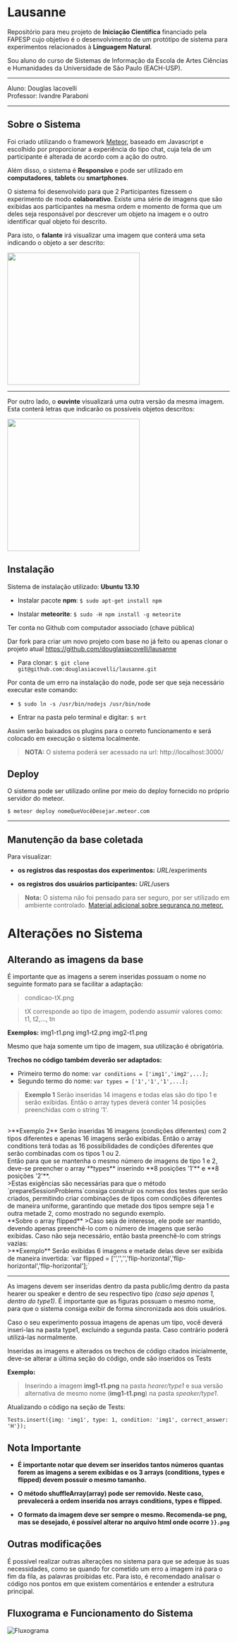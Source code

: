 Lausanne
=====================

Repositório para meu projeto de **Iniciação Cientifica** financiado pela FAPESP cujo objetivo é o desenvolvimento de um protótipo de sistema para experimentos relacionados à **Linguagem Natural**.

Sou aluno do curso de Sistemas de Informação da Escola de Artes Ciências e Humanidades da Universidade de São Paulo (EACH-USP).

---------------------------
Aluno: Douglas Iacovelli<br>
Professor: Ivandre Paraboni

----------

Sobre o Sistema
--------
Foi criado utilizando o framework [Meteor](https://www.meteor.com/), baseado em Javascript e escolhido por proporcionar a experiência do tipo chat, cuja tela de um participante é alterada de acordo com a ação do outro.

Além disso, o sistema é **Responsivo** e pode ser utilizado em **computadores**, **tablets** ou **smartphones**.

O sistema foi desenvolvido para que 2 Participantes fizessem o experimento de modo **colaborativo**. Existe uma série de imagens que são exibidas aos participantes na mesma ordem e momento de forma que um deles seja responsável por descrever um objeto na imagem e o outro identificar qual objeto foi descrito.

Para isto, o **falante** irá visualizar uma imagem que conterá uma seta indicando o objeto a ser descrito:

<img src="http://i.imgur.com/QeHUiq3.png" style="width: 300px;"/>
<br>


----------


Por outro lado, o **ouvinte** visualizará uma outra versão da mesma imagem. Esta conterá letras que indicarão os possíveis objetos descritos:

<img src="http://i.imgur.com/YtrIhLe.png" style="width: 300px;"/>
<br>

Instalação
---------

Sistema de instalação utilizado: **Ubuntu 13.10**

- Instalar pacote **npm**: `$ sudo apt-get install npm`

- Instalar **meteorite**: `$ sudo -H npm install -g meteorite`

Ter conta no Github com computador associado (chave pública)

Dar fork para criar um novo projeto com base no já feito ou apenas clonar o projeto atual https://github.com/douglasiacovelli/lausanne

- Para clonar: `$ git clone git@github.com:douglasiacovelli/lausanne.git`

Por conta de um erro na instalação do node, pode ser que seja necessário executar este comando:

- `$ sudo ln -s /usr/bin/nodejs /usr/bin/node`

- Entrar na pasta pelo terminal e digitar: `$ mrt`

Assim serão baixados os plugins para o correto funcionamento e será colocado em execução o sistema localmente.

> **NOTA:** O sistema poderá ser acessado na url: http://localhost:3000/

Deploy
------

O sistema pode ser utilizado online por meio do deploy fornecido no próprio servidor do meteor.

`$ meteor deploy nomeQueVocêDesejar.meteor.com`


----------

Manutenção da base coletada
-----------------
Para visualizar:

- **os registros das respostas dos experimentos:** *URL*/experiments
    
- **os registros dos usuários participantes:** *URL*/users


>**Nota:** O sistema não foi pensado para ser seguro, por ser utilizado em ambiente controlado. [Material adicional sobre segurança no meteor.][1]


Alterações no Sistema
=====================
Alterando as imagens da base
-------------------
É importante que as imagens a serem inseridas possuam o nome no seguinte formato para se facilitar a adaptação:

>condicao-tX.png

>tX corresponde ao tipo de imagem, podendo assumir valores como: t1, t2,..., tn

**Exemplos:**
img1-t1.png
img1-t2.png
img2-t1.png

Mesmo que haja somente um tipo de imagem, sua utilização é obrigatória.
<br>

**Trechos no código também deverão ser adaptados:**

 - Primeiro termo do nome: `var conditions = ['img1','img2',...];`
 - Segundo termo do nome: `var types = ['1','1','1',...];`


>**Exemplo 1**
Serão inseridas 14 imagens e todas elas são do tipo 1 e serão exibidas. Então o array types deverá conter 14 posições preenchidas com o string '1'. 
<br>
>**Exemplo 2**
Serão inseridas 16 imagens (condições diferentes) com 2 tipos diferentes e apenas 16 imagens serão exibidas. Então o array conditions terá todas as 16 possibilidades de condições diferentes que serão combinadas com os tipos 1 ou 2.
<br>
Então para que se mantenha o mesmo número de imagens de tipo 1 e 2, deve-se preencher o array **types** inserindo **8 posições '1'** e **8 posições '2'**.

<br>
>Estas exigências são necessárias para que o método `prepareSessionProblems`consiga construir os nomes dos testes que serão criados, permitindo criar combinações de tipos com condições diferentes de maneira uniforme, garantindo que metade dos tipos sempre seja 1 e outra metade 2, como mostrado no segundo exemplo.

<br>
**Sobre o array flipped**
>Caso seja de interesse, ele pode ser mantido, devendo apenas preenchê-lo com o número de imagens que serão exibidas. Caso não seja necessário, então basta preenchê-lo com strings vazias:
<br>
>**Exemplo**
Serão exibidas 6 imagens e metade delas deve ser exibida de maneira invertida:
`var flipped = ['','','','flip-horizontal','flip-horizontal','flip-horizontal'];`
<br>

----
As imagens devem ser inseridas dentro da pasta public/img dentro da pasta hearer ou speaker e dentro de seu respectivo tipo *(caso seja apenas 1, dentro do type1)*. É importante que as figuras possuam o mesmo nome, para que o sistema consiga exibir de forma sincronizada aos dois usuários.

Caso o seu experimento possua imagens de apenas um tipo, você deverá inseri-las na pasta type1, excluindo a segunda pasta. Caso contrário poderá utilizá-las normalmente.

Inseridas as imagens e alterados os trechos de código citados inicialmente, deve-se alterar a última seção do código, onde são inseridos os Tests

**Exemplo:**
>Inserindo a imagem **img1-t1.png** na pasta *hearer/type1* e sua versão alternativa de mesmo nome (**img1-t1.png**) na pasta *speaker/type1*.

Atualizando o código na seção de Tests:

`Tests.insert({img: 'img1', type: 1, condition: 'img1', correct_answer: 'H'});`

Nota Importante
----------

 - **É importante notar que devem ser inseridos tantos números quantas forem as imagens a serem exibidas e os 3 arrays (conditions, types e flipped) devem possuir o mesmo tamanho.**

 - **O método shuffleArray(array) pode ser removido. Neste caso, prevalecerá a ordem inserida nos arrays conditions, types e flipped.**
 - **O formato da imagem deve ser sempre o mesmo. Recomenda-se png, mas se desejado, é possível alterar no arquivo html onde ocorre `}}.png`**

Outras modificações
-------------------

    
É possível realizar outras alterações no sistema para que se adeque às suas necessidades, como se quando for cometido um erro a imagem irá para o fim da fila, as palavras proibidas etc. Para isto, é recomendado analisar o código nos pontos em que existem comentários e entender a estrutura principal.


Fluxograma e Funcionamento do Sistema
------------------------
![Fluxograma][2]
  


  [1]: http://docs.meteor.com/#dataandsecurity
  [2]: http://i.imgur.com/1IPmMWz.jpg